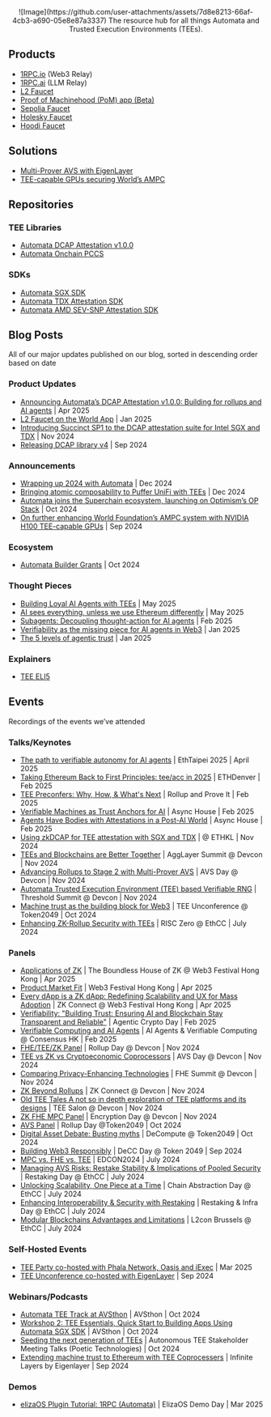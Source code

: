 <p align="center">
  <br><br/>
  ![Image](https://github.com/user-attachments/assets/7d8e8213-66af-4cb3-a690-05e8e87a3337)
  The resource hub for all things Automata and Trusted Execution Environments (TEEs).</b>
</p>

## Products

- [1RPC.io](https://www.1rpc.io/) (Web3 Relay)
- [1RPC.ai](http://1RPC.ai) (LLM Relay)
- [L2 Faucet](https://www.l2faucet.com/)
- [Proof of Machinehood (PoM) app (Beta)](https://pom.ata.network/)
- [Sepolia Faucet](https://www.sepoliafaucet.io/)
- [Holesky Faucet](https://www.holeskyfaucet.io/)
- [Hoodi Faucet](https://www.hoodifaucet.io/)

## Solutions

- [Multi-Prover AVS with EigenLayer](https://app.eigenlayer.xyz/avs/0xe5445838c475a2980e6a88054ff1514230b83aeb)
- [TEE-capable GPUs securing World’s AMPC](https://world.org/blog/engineering/introducing-ampc-another-leap-privacy-performance-world-id)

## Repositories

### TEE Libraries

- [Automata DCAP Attestation v1.0.0](https://github.com/automata-network/automata-dcap-attestation)
- [Automata Onchain PCCS](https://github.com/automata-network/automata-on-chain-pccs)

### SDKs

- [Automata SGX SDK](https://github.com/automata-network/automata-sgx-sdk)
- [Automata TDX Attestation SDK](https://github.com/automata-network/tdx-attestation-sdk/?source=post_page-----71a7812a4bf9--------------------------------)
- [Automata AMD SEV-SNP Attestation SDK](https://github.com/automata-network/amd-sev-snp-attestation-sdk)

## Blog Posts

All of our major updates published on our blog, sorted in descending order based on date

### Product Updates

- [Announcing Automata’s DCAP Attestation v1.0.0: Building for rollups and AI agents](https://blog.ata.network/automatas-dcap-attestation-v1-0-0-building-for-rollups-and-ai-agents-2508221be0b8) | Apr 2025
- [L2 Faucet on the World App](https://blog.ata.network/testnet-tokens-for-verified-humans-with-l2-faucet-on-the-world-app-a8ca57d82f95) | Jan 2025
- [Introducing Succinct SP1 to the DCAP attestation suite for Intel SGX and TDX](https://blog.ata.network/towards-a-common-tee-stack-71a7812a4bf9) | Nov 2024
- [Releasing DCAP library v4](https://blog.ata.network/releasing-dcap-library-v4-a-unified-interface-to-verify-tees-on-chain-2f27538babb4) | Sep 2024

### Announcements

- [Wrapping up 2024 with Automata](https://blog.ata.network/wrapping-up-2024-with-automata-2b909d7cdd7a) | Dec 2024
- [Bringing atomic composability to Puffer UniFi with TEEs](https://blog.ata.network/bringing-atomic-composability-to-puffer-unifi-with-tees-12cc7620f59e) | Dec 2024
- [Automata joins the Superchain ecosystem, launching on Optimism’s OP Stack](https://blog.ata.network/automata-joins-the-superchain-ecosystem-launching-on-optimisms-op-stack-da25840cc658) | Oct 2024
- [On further enhancing World Foundation’s AMPC system with NVIDIA H100 TEE-capable GPUs](https://blog.ata.network/on-further-enhancing-worldcoin-foundations-smpc-system-with-nvidia-h100-tee-capable-gpus-ee986400ddeb) | Sep 2024

### Ecosystem

- [Automata Builder Grants](https://blog.ata.network/automata-builder-grants-accelerating-tee-innovation-338528ca594a) | Oct 2024

### Thought Pieces

- [Building Loyal AI Agents with TEEs](https://x.com/1rpc_/status/1925950913505546311) | May 2025
- [AI sees everything, unless we use Ethereum differently](https://x.com/1rpc_/status/1920490451054047523) | May 2025
- [Subagents: Decoupling thought-action for AI agents](https://x.com/AutomataNetwork/status/1887176272608174392) | Feb 2025
- [Verifiability as the missing piece for AI agents in Web3](https://blog.ata.network/verifiability-as-the-missing-piece-for-ai-agents-in-web3-504839dca893) | Jan 2025
- [The 5 levels of agentic trust](https://x.com/AutomataNetwork/status/1882070776297525402) | Jan 2025

### Explainers

- [TEE ELI5](https://eli5.ata.network/)

## Events

Recordings of the events we’ve attended

### Talks/Keynotes

- [The path to verifiable autonomy for AI agents](https://www.youtube.com/watch?v=fP5Rd_nb3uQ) | EthTaipei 2025 | April 2025
- [Taking Ethereum Back to First Principles: tee/acc in 2025](https://www.youtube.com/watch?v=flABgpT6Bsw) | ETHDenver | Feb 2025
- [TEE Preconfers: Why, How, & What's Next](https://www.youtube.com/watch?v=qwhMD_wAwJc) | Rollup and Prove It | Feb 2025
- [Verifiable Machines as Trust Anchors for AI](https://www.youtube.com/watch?v=kNvCWH1Bx6I) | Async House | Feb 2025
- [Agents Have Bodies with Attestations in a Post-AI World](https://www.youtube.com/watch?v=lBD3z57dUOk) | Async House | Feb 2025
- [Using zkDCAP for TEE attestation with SGX and TDX](https://www.notion.so/Awesome-Automata-Draft-1-17d10e97025a80dbad27dd4800f75dfc?pvs=21) | @ ETHKL | Nov 2024
- [TEEs and Blockchains are Better Together](https://www.youtube.com/watch?v=p0jHW5zSE3s) | AggLayer Summit @ Devcon | Nov 2024
- [Advancing Rollups to Stage 2 with Multi-Prover AVS](https://youtu.be/j2flKQr6UI8?si=i2FLHYQBVO-wCLD0&t=2484) | AVS Day @ Devcon | Nov 2024
- [Automata Trusted Execution Environment (TEE) based Verifiable RNG](https://www.youtube.com/watch?v=jKnO27ILD8c&list=PLsg1px0GrGghiIRoLiPKufzwTsDQvOMUF&index=2) | Threshold Summit @ Devcon | Nov 2024
- [Machine trust as the building block for Web3](https://www.youtube.com/watch?v=xLUeZWeNCIo)  | TEE Unconference @ Token2049 | Oct 2024
- [Enhancing ZK-Rollup Security with TEEs](https://www.youtube.com/watch?v=O1S5DdcuuYQ) | RISC Zero @ EthCC | July 2024

### Panels

- [Applications of ZK](https://www.youtube.com/watch?v=mhBDy20XILc&list=PLKquVQ64ui2Sa7ptDgUwfvg9GMt2r6kA3&index=7) | The Boundless House of ZK @ Web3 Festival Hong Kong | Apr 2025
- [Product Market Fit](https://www.youtube.com/watch?v=J5LWDFC6Mk4) | Web3 Festival Hong Kong | Apr 2025
- [Every dApp is a ZK dApp: Redefining Scalability and UX for Mass Adoption](https://www.youtube.com/watch?v=QRxnMdeQ8nM) | ZK Connect @ Web3 Festival Hong Kong | Apr 2025
- [Verifiability: "Building Trust: Ensuring AI and Blockchain Stay Transparent and Reliable"](https://www.youtube.com/watch?v=2Vdte3ytVJU) | Agentic Crypto Day | Feb 2025
- [Verifiable Computing and AI Agents](https://www.youtube.com/watch?v=q5-ksings98) | AI Agents & Verifiable Computing @ Consensus HK | Feb 2025
- [FHE/TEE/ZK Panel](https://www.youtube.com/watch?v=tHI7u2hK2d4) | Rollup Day @ Devcon | Nov 2024
- [TEE vs ZK vs Cryptoeconomic Coprocessors](https://youtu.be/oSM0KliU6vM?si=4i6fmxmAm3m4COFa&t=1505) | AVS Day @ Devcon | Nov 2024
- [Comparing Privacy-Enhancing Technologies](https://www.youtube.com/watch?v=n33NtDpIkU8&t=23s) | FHE Summit @ Devcon | Nov 2024
- [ZK Beyond Rollups](https://www.youtube.com/watch?v=qOUJfMG0C3E) | ZK Connect @ Devcon | Nov 2024
- [Old TEE Tales A not so in depth exploration of TEE platforms and its designs](https://www.youtube.com/watch?v=-uTmlsBg3oY&list=PLRHMe0bxkuekLrwd7LQZJHWrx2r6k3mGX&index=16) | TEE Salon @ Devcon | Nov 2024
- [ZK FHE MPC Panel](https://www.youtube.com/watch?v=zf3o88tg-08) | Encryption Day @ Devcon | Nov 2024
- [AVS Panel](https://www.youtube.com/watch?v=6cgi03lvi-0&t=20s) | Rollup Day @Token2049 | Oct 2024
- [Digital Asset Debate: Busting myths](https://www.youtube.com/watch?v=TscnP6L-pfM&list=PLUVZ-xc5r7-y763hNMLwjTn4-VEg6mrV_&index=8) | DeCompute @ Token2049 | Oct 2024
- [Building Web3 Responsibly](https://www.youtube.com/watch?v=v5AqhNRIzkY) | DeCC Day @ Token 2049 | Sep 2024
- [MPC vs. FHE vs. TEE](https://www.youtube.com/watch?v=LBipsEYVhmc) | EDCON2024 | July 2024
- [Managing AVS Risks: Restake Stability & Implications of Pooled Security](https://www.youtube.com/watch?v=pm6kKEnDj_4) | Restaking Day @ EthCC | July 2024
- [Unlocking Scalability, One Piece at a Time](https://www.youtube.com/watch?v=MpD8WaCmj7s) | Chain Abstraction Day @ EthCC | July 2024
- [Enhancing Interoperability & Security with Restaking](https://www.youtube.com/watch?v=MpD8WaCmj7s) | Restaking & Infra Day @ EthCC | July 2024
- [Modular Blockchains Advantages and Limitations](https://www.youtube.com/watch?v=J6zsaJ2NQgc) | L2con Brussels @ EthCC | July 2024

### Self-Hosted Events

- [TEE Party co-hosted with Phala Network, Oasis and iExec](https://x.com/i/broadcasts/1MYGNwRBQoOJw) | Mar 2025
- [TEE Unconference co-hosted with EigenLayer](https://www.youtube.com/playlist?list=PLf5rohc5VTlODdO3tpq8lBg7p3ky-mvdK) | Sep 2024

### Webinars/Podcasts

- [Automata TEE Track at AVSthon](https://www.youtube.com/watch?v=H3Lhvid2LR0) | AVSthon | Oct 2024
- [Workshop 2: TEE Essentials, Quick Start to Building Apps Using Automata SGX SDK](https://www.youtube.com/watch?v=NBE1Iw_wHcs) | AVSthon | Oct 2024
- [Seeding the next generation of TEEs](https://www.youtube.com/watch?v=Do0uFBxJDiY) | Autonomous TEE Stakeholder Meeting Talks (Poetic Technologies) | Oct 2024
- [Extending machine trust to Ethereum with TEE Coprocessers](https://www.youtube.com/watch?v=A9DPrJZJQus) | Infinite Layers by Eigenlayer | Sep 2024

### Demos

- [elizaOS Plugin Tutorial: 1RPC (Automata)](https://www.youtube.com/watch?v=4eqAeRyAeXc) | ElizaOS Demo Day | Mar 2025
